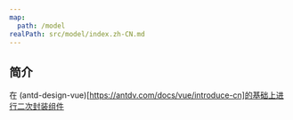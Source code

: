 ```yaml
---
map:
  path: /model
realPath: src/model/index.zh-CN.md
---
```


## 简介

在 (antd-design-vue)[https://antdv.com/docs/vue/introduce-cn]的基础上进行二次封装组件
